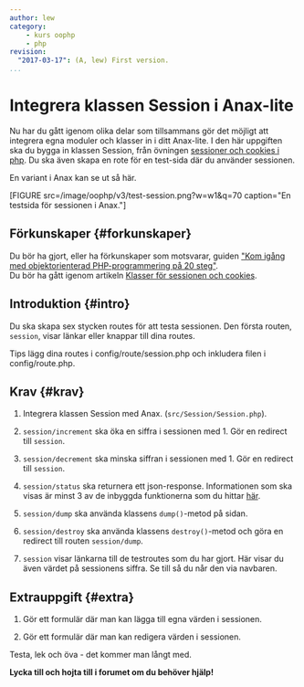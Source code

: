 ```yaml
---
author: lew
category:
    - kurs oophp
    - php
revision:
  "2017-03-17": (A, lew) First version.
...
```

Integrera klassen Session i Anax-lite
==================================

Nu har du gått igenom olika delar som tillsammans gör det möjligt att integrera egna moduler och klasser in i ditt Anax-lite. I den här uppgiften ska du bygga in klassen Session, från övningen [sessioner och cookies i php](kunskap/session-cookie-klasser). Du ska även skapa en rote för en test-sida där du använder sessionen.

<!--more-->

En variant i Anax kan se ut så här.

[FIGURE src=/image/oophp/v3/test-session.png?w=w1&q=70 caption="En testsida för sessionen i Anax."]

Förkunskaper {#forkunskaper}
-----------------------

Du bör ha gjort, eller ha förkunskaper som motsvarar, guiden ["Kom igång med objektorienterad PHP-programmering på 20 steg"](kunskap/kom-i-gang-med-oophp-pa-20-steg).  
Du bör ha gått igenom artikeln [Klasser för sessionen och cookies](kunskap/session-cookie-klasser).  



Introduktion {#intro}
-----------------------

Du ska skapa sex stycken routes för att testa sessionen. Den första routen, `session`, visar länkar eller knappar till dina routes.


Tips lägg dina routes i config/route/session.php och inkludera filen i config/route.php.



Krav {#krav}
-----------------------

1. Integrera klassen Session med Anax. (`src/Session/Session.php`).

1. `session/increment` ska öka en siffra i sessionen med 1. Gör en redirect till `session`.

1. `session/decrement` ska minska siffran i sessionen med 1. Gör en redirect till `session`.

1. `session/status` ska returnera ett json-response. Informationen som ska visas är minst 3 av de inbyggda funktionerna som du hittar [här](http://php.net/manual/en/ref.session.php).

1. `session/dump` ska använda klassens `dump()`-metod på sidan.

1. `session/destroy` ska använda klassens `destroy()`-metod och göra en redirect till routen `session/dump`.

1. `session` visar länkarna till de testroutes som du har gjort. Här visar du även värdet på sessionens siffra. Se till så du når den via navbaren.



Extrauppgift {#extra}
-----------------------

1. Gör ett formulär där man kan lägga till egna värden i sessionen.

1. Gör ett formulär där man kan redigera värden i sessionen.



Testa, lek och öva - det kommer man långt med.

**Lycka till och hojta till i forumet om du behöver hjälp!**
